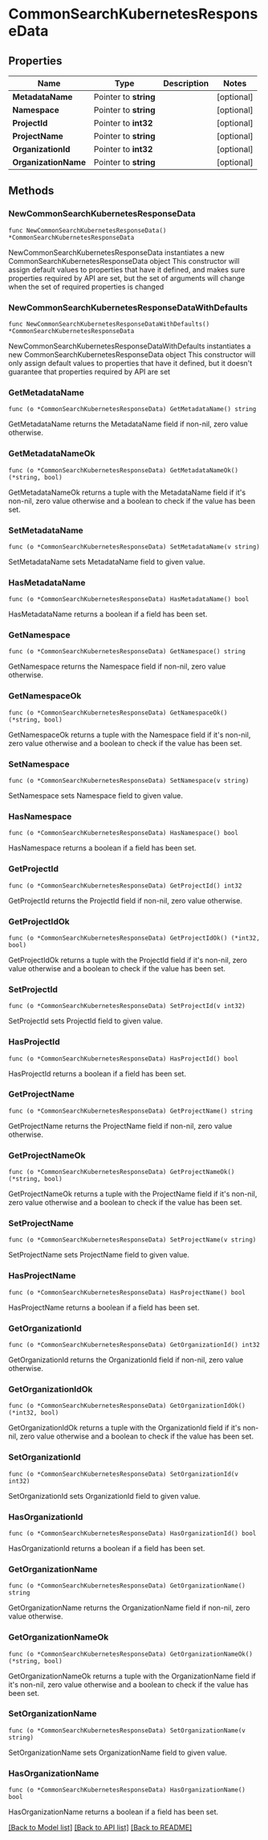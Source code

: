 # CommonSearchKubernetesResponseData

## Properties

Name | Type | Description | Notes
------------ | ------------- | ------------- | -------------
**MetadataName** | Pointer to **string** |  | [optional] 
**Namespace** | Pointer to **string** |  | [optional] 
**ProjectId** | Pointer to **int32** |  | [optional] 
**ProjectName** | Pointer to **string** |  | [optional] 
**OrganizationId** | Pointer to **int32** |  | [optional] 
**OrganizationName** | Pointer to **string** |  | [optional] 

## Methods

### NewCommonSearchKubernetesResponseData

`func NewCommonSearchKubernetesResponseData() *CommonSearchKubernetesResponseData`

NewCommonSearchKubernetesResponseData instantiates a new CommonSearchKubernetesResponseData object
This constructor will assign default values to properties that have it defined,
and makes sure properties required by API are set, but the set of arguments
will change when the set of required properties is changed

### NewCommonSearchKubernetesResponseDataWithDefaults

`func NewCommonSearchKubernetesResponseDataWithDefaults() *CommonSearchKubernetesResponseData`

NewCommonSearchKubernetesResponseDataWithDefaults instantiates a new CommonSearchKubernetesResponseData object
This constructor will only assign default values to properties that have it defined,
but it doesn't guarantee that properties required by API are set

### GetMetadataName

`func (o *CommonSearchKubernetesResponseData) GetMetadataName() string`

GetMetadataName returns the MetadataName field if non-nil, zero value otherwise.

### GetMetadataNameOk

`func (o *CommonSearchKubernetesResponseData) GetMetadataNameOk() (*string, bool)`

GetMetadataNameOk returns a tuple with the MetadataName field if it's non-nil, zero value otherwise
and a boolean to check if the value has been set.

### SetMetadataName

`func (o *CommonSearchKubernetesResponseData) SetMetadataName(v string)`

SetMetadataName sets MetadataName field to given value.

### HasMetadataName

`func (o *CommonSearchKubernetesResponseData) HasMetadataName() bool`

HasMetadataName returns a boolean if a field has been set.

### GetNamespace

`func (o *CommonSearchKubernetesResponseData) GetNamespace() string`

GetNamespace returns the Namespace field if non-nil, zero value otherwise.

### GetNamespaceOk

`func (o *CommonSearchKubernetesResponseData) GetNamespaceOk() (*string, bool)`

GetNamespaceOk returns a tuple with the Namespace field if it's non-nil, zero value otherwise
and a boolean to check if the value has been set.

### SetNamespace

`func (o *CommonSearchKubernetesResponseData) SetNamespace(v string)`

SetNamespace sets Namespace field to given value.

### HasNamespace

`func (o *CommonSearchKubernetesResponseData) HasNamespace() bool`

HasNamespace returns a boolean if a field has been set.

### GetProjectId

`func (o *CommonSearchKubernetesResponseData) GetProjectId() int32`

GetProjectId returns the ProjectId field if non-nil, zero value otherwise.

### GetProjectIdOk

`func (o *CommonSearchKubernetesResponseData) GetProjectIdOk() (*int32, bool)`

GetProjectIdOk returns a tuple with the ProjectId field if it's non-nil, zero value otherwise
and a boolean to check if the value has been set.

### SetProjectId

`func (o *CommonSearchKubernetesResponseData) SetProjectId(v int32)`

SetProjectId sets ProjectId field to given value.

### HasProjectId

`func (o *CommonSearchKubernetesResponseData) HasProjectId() bool`

HasProjectId returns a boolean if a field has been set.

### GetProjectName

`func (o *CommonSearchKubernetesResponseData) GetProjectName() string`

GetProjectName returns the ProjectName field if non-nil, zero value otherwise.

### GetProjectNameOk

`func (o *CommonSearchKubernetesResponseData) GetProjectNameOk() (*string, bool)`

GetProjectNameOk returns a tuple with the ProjectName field if it's non-nil, zero value otherwise
and a boolean to check if the value has been set.

### SetProjectName

`func (o *CommonSearchKubernetesResponseData) SetProjectName(v string)`

SetProjectName sets ProjectName field to given value.

### HasProjectName

`func (o *CommonSearchKubernetesResponseData) HasProjectName() bool`

HasProjectName returns a boolean if a field has been set.

### GetOrganizationId

`func (o *CommonSearchKubernetesResponseData) GetOrganizationId() int32`

GetOrganizationId returns the OrganizationId field if non-nil, zero value otherwise.

### GetOrganizationIdOk

`func (o *CommonSearchKubernetesResponseData) GetOrganizationIdOk() (*int32, bool)`

GetOrganizationIdOk returns a tuple with the OrganizationId field if it's non-nil, zero value otherwise
and a boolean to check if the value has been set.

### SetOrganizationId

`func (o *CommonSearchKubernetesResponseData) SetOrganizationId(v int32)`

SetOrganizationId sets OrganizationId field to given value.

### HasOrganizationId

`func (o *CommonSearchKubernetesResponseData) HasOrganizationId() bool`

HasOrganizationId returns a boolean if a field has been set.

### GetOrganizationName

`func (o *CommonSearchKubernetesResponseData) GetOrganizationName() string`

GetOrganizationName returns the OrganizationName field if non-nil, zero value otherwise.

### GetOrganizationNameOk

`func (o *CommonSearchKubernetesResponseData) GetOrganizationNameOk() (*string, bool)`

GetOrganizationNameOk returns a tuple with the OrganizationName field if it's non-nil, zero value otherwise
and a boolean to check if the value has been set.

### SetOrganizationName

`func (o *CommonSearchKubernetesResponseData) SetOrganizationName(v string)`

SetOrganizationName sets OrganizationName field to given value.

### HasOrganizationName

`func (o *CommonSearchKubernetesResponseData) HasOrganizationName() bool`

HasOrganizationName returns a boolean if a field has been set.


[[Back to Model list]](../README.md#documentation-for-models) [[Back to API list]](../README.md#documentation-for-api-endpoints) [[Back to README]](../README.md)


